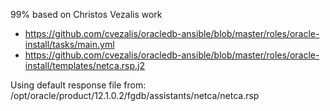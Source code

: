 99% based on Christos Vezalis work
- https://github.com/cvezalis/oracledb-ansible/blob/master/roles/oracle-install/tasks/main.yml
- https://github.com/cvezalis/oracledb-ansible/blob/master/roles/oracle-install/templates/netca.rsp.j2

Using default response file from:
	/opt/oracle/product/12.1.0.2/fgdb/assistants/netca/netca.rsp
